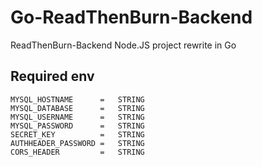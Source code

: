 # Go-ReadThenBurn-Backend

ReadThenBurn-Backend Node.JS project rewrite in Go

## Required env
```
MYSQL_HOSTNAME      =   STRING
MYSQL_DATABASE      =   STRING
MYSQL_USERNAME      =   STRING
MYSQL_PASSWORD      =   STRING
SECRET_KEY          =   STRING
AUTHHEADER_PASSWORD =   STRING
CORS_HEADER         =   STRING
```